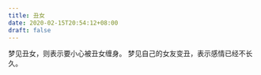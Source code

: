 ```yaml
---
title: 丑女
date: 2020-02-15T20:54:12+08:00
draft: false
---
```


梦见丑女，则表示要小心被丑女缠身。
梦见自己的女友变丑，表示感情已经不长久。
